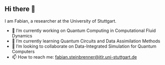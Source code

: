 ## Hi there 👋

I am Fabian, a researcher at the University of Stuttgart.

- 🔭 I’m currently working on Quantum Computing in Computational Fluid Dynamics 
- 🌱 I’m currently learning Quantum Circuits and Data Assimilation Methods
- 👯 I’m looking to collaborate on Data-Integrated Simulation for Quantum Computers
- 📫 How to reach me: fabian.steinbrenner@itlr.uni-stuttgart.de

